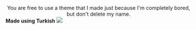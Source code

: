 <center>You are free to use a theme that I made just because I'm completely bored, but don't delete my name.</center>
<b>Made using Turkish</b>
<img src="https://i.imgur.com/HHV7Aif.png"></img>
